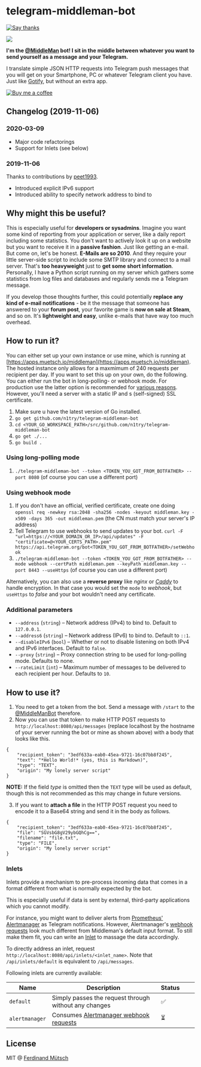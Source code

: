 # telegram-middleman-bot

[![Say thanks](https://img.shields.io/badge/SayThanks.io-%E2%98%BC-1EAEDB.svg)](https://saythanks.io/to/n1try)

![](http://i.imgur.com/lvshgaj.png)

__I'm the [@MiddleMan](https://telegram.me/MiddleManBot) bot! I sit in the middle between whatever you want to send yourself as a message and your Telegram.__

I translate simple JSON HTTP requests into Telegram push messages that you will get on your Smartphone, PC or whatever Telegram client you have. Just like [Gotify](https://gotify.net/), but without an extra app.

[![Buy me a coffee](https://www.buymeacoffee.com/assets/img/custom_images/orange_img.png)](https://buymeacoff.ee/n1try)

## Changelog (2019-11-06)
### 2020-03-09
* Major code refactorings
* Support for Inlets (see below)

### 2019-11-06
Thanks to contributions by [peet1993](https://github.com/peet1993).
* Introduced explicit IPv6 support 
* Introduced ability to specify network address to bind to

## Why might this be useful?
This is especially useful for __developers or sysadmins__. Imagine you want some kind of reporting from your application or server, like a daily report including some statistics. You don't want to actively look it up on a website but you want to receive it in a __passive fashion__. Just like getting an e-mail. But come on, let's be honest. __E-Mails are so 2010__. And they require your little server-side script to include some SMTP library and connect to a mail server. That's __too heavyweight__ just to __get some short information__. Personally, I have a Python script running on my server which gathers some statistics from log files and databases and regularly sends me a Telegram message.

If you develop those thoughts further, this could potentially __replace any kind of e-mail notifications__ - be it the message that someone has answered to your __forum post__, your favorite game is __now on sale at Steam__, and so on. It's __lightweight and easy__, unlike e-mails that have way too much overhead.

## How to run it?
You can either set up your own instance or use mine, which is running at [https://apps.muetsch.io/middleman](https://apps.muetsch.io/middleman). The hosted instance only allows for a maxmimum of 240 requests per recipient per day. If you want to set this up on your own, do the following. You can either run the bot in long-polling- or webhook mode. For production use the latter option is recommended for [various reasons](https://core.telegram.org/bots/webhooks). However, you'll need a server with a static IP and s (self-signed) SSL certificate. 
1. Make sure u have the latest version of Go installed.
2. `go get github.com/n1try/telegram-middleman-bot`
3. `cd <YOUR_GO_WORKSPACE_PATH>/src/github.com/n1try/telegram-middleman-bot`
4. `go get ./...`
5. `go build .`

### Using long-polling mode
1. `./telegram-middleman-bot --token <TOKEN_YOU_GOT_FROM_BOTFATHER> --port 8080` (of course you can use a different port)

### Using webhook mode 
1. If you don't have an official, verified certificate, create one doing `openssl req -newkey rsa:2048 -sha256 -nodes -keyout middleman.key -x509 -days 365 -out middleman.pem` (the CN must match your server's IP address)
2. Tell Telegram to use webhooks to send updates to your bot. `curl -F "url=https://<YOUR_DOMAIN_OR_IP>/api/updates" -F "certificate=@<YOUR_CERTS_PATH>.pem" https://api.telegram.org/bot<TOKEN_YOU_GOT_FROM_BOTFATHER>/setWebhook`
3. `./telegram-middleman-bot --token <TOKEN_YOU_GOT_FROM_BOTFATHER> --mode webhook --certPath middleman.pem --keyPath middleman.key --port 8443 --useHttps` (of course you can use a different port)

Alternatively, you can also use a __reverse proxy__ like _nginx_ or [_Caddy_](https://caddyserver.com) to handle encryption. In that case you would set the `mode` to _webhook_, but `useHttps` to _false_ and your bot wouldn't need any certificate.

### Additional parameters
* `--address` (`string`) – Network address (IPv4) to bind to. Default to `127.0.0.1`.
* `--address6` (`string`) – Network address (IPv6) to bind to. Default to `::1`.
* `--disableIPv6` (`bool`) – Whether or not to disable listening on both IPv4 and IPv6 interfaces. Default to `false`.
* `--proxy` (`string`) – Proxy connection string to be used for long-polling mode. Defaults to none.
* `--rateLimit` (`int`) – Maximum number of messages to be delivered to each recipient per hour. Defaults to `10`.

## How to use it?
1. You need to get a token from the bot. Send a message with `/start` to the [@MiddleManBot](https://telegram.me/MiddleManBot) therefore.
2. Now you can use that token to make HTTP POST requests to `http://localhost:8080/api/messages` (replace localhost by the hostname of your server running the bot or mine as shown above) with a body that looks like this.

```
{
	"recipient_token": "3edf633a-eab0-45ea-9721-16c07bb8f245",
	"text": "*Hello World!* (yes, this is Markdown)",
	"type": "TEXT",
	"origin": "My lonely server script"
}
```

**NOTE:** If the field *type* is omitted then the `TEXT` type will be used as default, though this is not recommended as this may change in future versions.

3. If you want to **attach a file** in the HTTP POST request you need to encode it to a Base64 string and send it in the body as follows.

```
{
	"recipient_token": "3edf633a-eab0-45ea-9721-16c07bb8f245",
	"file": "SGVsbG8gV29ybGQhCg==",
	"filename": "file.txt",
	"type": "FILE",
	"origin": "My lonely server script"
}
```

### Inlets
Inlets provide a mechanism to pre-process incoming data that comes in a format different from what is normally expected by the bot. 

This is especially useful if data is sent by external, third-party applications which you cannot modify.

For instance, you might want to deliver alerts from [Prometheus' Alertmanager](https://prometheus.io/docs/alerting/alertmanager/) as Telegram notifications. However, Alertmanager's [webhook requests](https://prometheus.io/docs/alerting/configuration/#webhook_config) look much different from  Middleman's default input format. To still make them fit, you can write an [Inlet](/inlets) to massage the data accordingly.

To directly address an inlet, request `http://localhost:8080/api/inlets/<inlet_name>`. Note that `/api/inlets/default` is equivalent to `/api/messages`.

Following inlets are currently available:

| Name         | Description                                                                                                 | Status |   |   |
|--------------|-------------------------------------------------------------------------------------------------------------|--------|---|---|
| `default`      | Simply passes the request through without any changes                                                       | ✅      |   |   |
| `alertmanager` | Consumes [Alertmanager webhook requests](https://prometheus.io/docs/alerting/configuration/#webhook_config) | ⏳      |   |   |

## License
MIT @ [Ferdinand Mütsch](https://muetsch.io)
